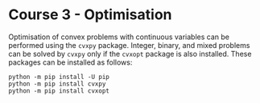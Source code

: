 # Course 3 - Optimisation

Optimisation of convex problems with continuous variables can be performed using the `cvxpy` package. Integer, binary, and mixed problems can be solved by `cvxpy` only if the `cvxopt` package is also installed. These packages can be installed as follows:

```
python -m pip install -U pip
python -m pip install cvxpy
python -m pip install cvxopt
```
